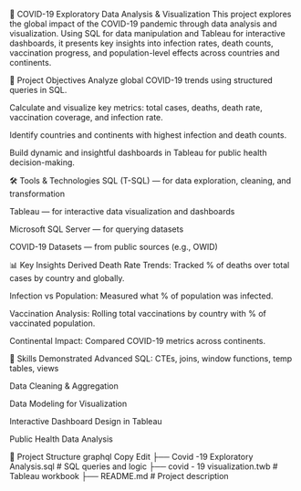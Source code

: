 🦠 COVID-19 Exploratory Data Analysis & Visualization
This project explores the global impact of the COVID-19 pandemic through data analysis and visualization. Using SQL for data manipulation and Tableau for interactive dashboards, it presents key insights into infection rates, death counts, vaccination progress, and population-level effects across countries and continents.

📌 Project Objectives
Analyze global COVID-19 trends using structured queries in SQL.

Calculate and visualize key metrics: total cases, deaths, death rate, vaccination coverage, and infection rate.

Identify countries and continents with highest infection and death counts.

Build dynamic and insightful dashboards in Tableau for public health decision-making.

🛠️ Tools & Technologies
SQL (T-SQL) — for data exploration, cleaning, and transformation

Tableau — for interactive data visualization and dashboards

Microsoft SQL Server — for querying datasets

COVID-19 Datasets — from public sources (e.g., OWID)

📊 Key Insights Derived
Death Rate Trends: Tracked % of deaths over total cases by country and globally.

Infection vs Population: Measured what % of population was infected.

Vaccination Analysis: Rolling total vaccinations by country with % of vaccinated population.

Continental Impact: Compared COVID-19 metrics across continents.

🧠 Skills Demonstrated
Advanced SQL: CTEs, joins, window functions, temp tables, views

Data Cleaning & Aggregation

Data Modeling for Visualization

Interactive Dashboard Design in Tableau

Public Health Data Analysis

📁 Project Structure
graphql
Copy
Edit
├── Covid -19 Exploratory Analysis.sql     # SQL queries and logic
├── covid - 19 visualization.twb           # Tableau workbook
├── README.md                              # Project description

